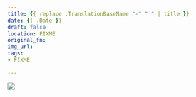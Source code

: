 ```yaml
---
title: {{ replace .TranslationBaseName "-" " " | title }}
date: {{ .Date }}
draft: false
location: FIXME
original_fn:
img_url: 
tags:
- FIXME

---
```


![](https://via.placeholder.com/150)
